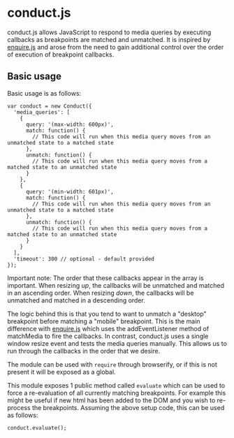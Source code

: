 conduct.js
==========

conduct.js allows JavaScript to respond to media queries by executing callbacks as breakpoints are matched and unmatched. It is inspired by [enquire.js](https://github.com/WickyNilliams/enquire.js/) and arose from the need to gain additional control over the order of execution of breakpoint callbacks.

Basic usage
-----------
Basic usage is as follows:

    var conduct = new Conduct({
      'media_queries': [
        {
          query: '(max-width: 600px)',
          match: function() {
            // This code will run when this media query moves from an unmatched state to a matched state
          },
          unmatch: function() {
            // This code will run when this media query moves from a matched state to an unmatched state
          }
        },
        {
          query: '(min-width: 601px)',
          match: function() {
            // This code will run when this media query moves from an unmatched state to a matched state
          },
          unmatch: function() {
            // This code will run when this media query moves from a matched state to an unmatched state
          }
        }
      ],
      'timeout': 300 // optional - default provided
    });

Important note: The order that these callbacks appear in the array is important. When resizing *up*, the callbacks will be unmatched and matched in an ascending order. When resizing *down*, the callbacks will be unmatched and matched in a descending order.

The logic behind this is that you tend to want to unmatch a "desktop" breakpoint before matching a "mobile" breakpoint. This is the main difference with [enquire.js](https://github.com/WickyNilliams/enquire.js/) which uses the addEventListener method of matchMedia to fire the callbacks. In contrast, conduct.js uses a single window resize event and tests the media queries manually. This allows us to run through the callbacks in the order that we desire.

The module can be used with `require` through browserify, or if this is not present it will be exposed as a global.

This module exposes 1 public method called `evaluate` which can be used to force a re-evaluation of all currently matching breakpoints. For example this might be useful if new html has been added to the DOM and you wish to re-process the breakpoints. Assuming the above setup code, this can be used as follows:

    conduct.evaluate();

